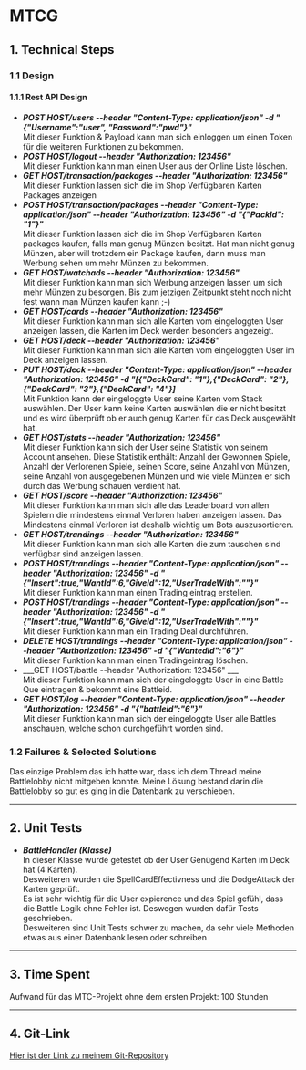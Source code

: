 # MTCG

##  1. Technical Steps

### 1.1 Design

#### 1.1.1 Rest API Design
 * ___POST HOST/users --header "Content-Type: application/json" -d "{"Username":"user", "Password":"pwd"}"___ <br>
	Mit dieser Funktion & Payload kann man sich einloggen um einen Token für die weiteren Funktionen zu bekommen.
 * ___POST HOST/logout --header "Authorization: 123456"___ <br>
	Mit dieser Funktion kann man einen User aus der Online Liste löschen.
 * ___GET HOST/transaction/packages --header "Authorization: 123456"___ <br>
	Mit dieser Funktion lassen sich die im Shop Verfügbaren Karten Packages anzeigen
 * ___POST HOST/transaction/packages --header "Content-Type: application/json" --header "Authorization: 123456" -d "{"PackId": "1"}"___ <br>
	Mit dieser Funktion lassen sich die im Shop Verfügbaren Karten packages kaufen, falls man genug Münzen besitzt. Hat man nicht genug Münzen, aber will trotzdem ein Package kaufen, dann muss man Werbung sehen um mehr Münzen zu bekommen.
 * ___GET HOST/watchads --header "Authorization: 123456"___ <br>
	Mit dieser Funktion kann man sich Werbung anzeigen lassen um sich mehr Münzen zu besorgen. Bis zum jetzigen Zeitpunkt steht noch nicht fest wann man Münzen kaufen kann ;-)
 * ___GET HOST/cards --header "Authorization: 123456"___ <br>
	Mit dieser Funktion kann man sich alle Karten vom eingeloggten User anzeigen lassen, die Karten im Deck werden besonders angezeigt.
 * ___GET HOST/deck --header "Authorization: 123456"___ <br>
	Mit dieser Funktion kann man sich alle Karten vom eingeloggten User im Deck anzeigen lassen.
 * ___PUT HOST/deck  --header "Content-Type: application/json" --header "Authorization: 123456" -d "[{"DeckCard": "1"},{"DeckCard": "2"},{"DeckCard": "3"},{"DeckCard": "4"}]___ <br>
	Mit Funktion kann der eingeloggte User seine Karten vom Stack auswählen. Der User kann keine Karten auswählen die er nicht besitzt und es wird überprüft ob er auch genug Karten für das Deck ausgewählt hat.
 * ___GET HOST/stats --header "Authorization: 123456"___ <br>
	Mit dieser Funktion kann sich der User seine Statistik von seinem Account ansehen. Diese Statistik enthält: Anzahl der Gewonnen Spiele, Anzahl der Verlorenen Spiele, seinen Score, seine Anzahl von Münzen, seine Anzahl von ausgegebenen Münzen und wie viele Münzen er sich durch das Werbung schauen verdient hat.
 * ___GET HOST/score --header "Authorization: 123456"___ <br>
	Mit dieser Funktion kann man sich alle das Leaderboard von allen Spielern die mindestens einmal Verloren haben anzeigen lassen. Das Mindestens einmal Verloren ist deshalb wichtig um Bots auszusortieren.
 * ___GET HOST/trandings --header "Authorization: 123456"___ <br>
	Mit dieser Funktion kann man sich alle Karten die zum tauschen sind verfügbar sind anzeigen lassen.
 * ___POST HOST/trandings --header "Content-Type: application/json" --header "Authorization: 123456" -d "{"Insert":true,"WantId":6,"GiveId":12,"UserTradeWith":""}"___ <br>
	Mit dieser Funktion kann man einen Trading eintrag erstellen.
 * ___POST HOST/trandings --header "Content-Type: application/json" --header "Authorization: 123456" -d "{"Insert":true,"WantId":6,"GiveId":12,"UserTradeWith":""}"___ <br>
	Mit dieser Funktion kann man ein Trading Deal durchführen.
 * ___DELETE HOST/trandings  --header "Content-Type: application/json" --header "Authorization: 123456" -d "{\"WantedId\":\"6\"}"___ <br>
	Mit dieser Funktion kann man einen Tradingeintrag löschen.
 * ___GET HOST/battle  --header "Authorization: 123456" ___ <br>
	Mit dieser Funktion kann man sich der eingeloggte User in eine Battle Que eintragen & bekommt eine Battleid.
 * ___GET HOST/log  --header "Content-Type: application/json" --header "Authorization: 123456" -d "{"battleid":"6"}"___ <br>
	Mit dieser Funktion kann man sich der eingeloggte User alle Battles anschauen, welche schon durchgeführt worden sind.

### 1.2 Failures & Selected Solutions
Das einzige Problem das ich hatte war, dass ich dem Thread meine Battlelobby nicht mitgeben konnte.
Meine Lösung bestand darin die Battlelobby so gut es ging in die Datenbank zu verschieben.

***
## 2. Unit Tests
 * ___BattleHandler (Klasse)___ <br>
	In dieser Klasse wurde getestet ob der User Genügend Karten im Deck hat (4 Karten).<br>
	Desweiteren wurden die SpellCardEffectivness und die DodgeAttack der Karten geprüft.<br>
	Es ist sehr wichtig für die User expierence und das Spiel gefühl, dass die Battle Logik ohne Fehler ist.
	Deswegen wurden dafür Tests geschrieben.
	<br> Desweiteren sind Unit Tests schwer zu machen, da sehr viele Methoden etwas aus einer Datenbank lesen oder schreiben
	
	
 

***
## 3. Time Spent
Aufwand für das MTC-Projekt ohne dem ersten Projekt: 100 Stunden
***
## 4. Git-Link
[Hier ist der Link zu meinem Git-Repository](https://github.com/Raphiiee/MTCG/tree/development)
